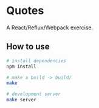 # Quotes

A React/Reflux/Webpack exercise.


## How to use

```bash
# install dependencies
npm install

# make a build -> build/
make

# development server
make server
```
